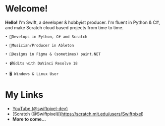 # Welcome!
**Hello!** I'm Swift, a developer & hobbyist producer. I'm fluent in Python & C#, and make Scratch cloud based projects from time to time.

	• 🐍Develops in Python, C# and Scratch
 
	• 🎹Musician/Producer in Ableton
 
	• 🎨Designs in Figma & (sometimes) paint.NET
 
	• 📹Edits with DaVinci Resolve 18
 
	• 🖥 Windows & Linux User

# My Links

- [YouTube (@swiftpixel-dev)](https://www.youtube.com/@swiftpixel-dev)
- [Scratch (@Swiftpixel)[(https://scratch.mit.edu/users/Swiftpixel)
- **More to come...**
